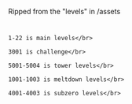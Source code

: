 Ripped from the "levels" in /assets
#
```
1-22 is main levels</br>

3001 is challenge</br>

5001-5004 is tower levels</br>

1001-1003 is meltdown levels</br>

4001-4003 is subzero levels</br>
```
